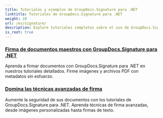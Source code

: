 ```yaml
---
title: Tutoriales y ejemplos de GroupDocs.Signature para .NET
linktitle: Tutoriales de GroupDocs.Signature para .NET
weight: 10
url: /es/signature/
description: Explore tutoriales completos sobre el uso de GroupDocs.Signature para .NET. Aprenda a implementar firmas digitales, personalizar flujos de trabajo y mejorar la seguridad de los documentos con guías claras y paso a paso.
is_root: true
---
```

### [Firma de documentos maestros con GroupDocs.Signature para .NET](./master-document-signing/)
Aprenda a firmar documentos con GroupDocs.Signature para .NET en nuestros tutoriales detallados. Firme imágenes y archivos PDF con metadatos sin esfuerzo.
### [Domina las técnicas avanzadas de firma](./master-advanced-sign-techniques/)
Aumente la seguridad de sus documentos con los tutoriales de GroupDocs.Signature para .NET. Aprenda técnicas de firma avanzadas, desde imágenes personalizadas hasta firmas de texto.